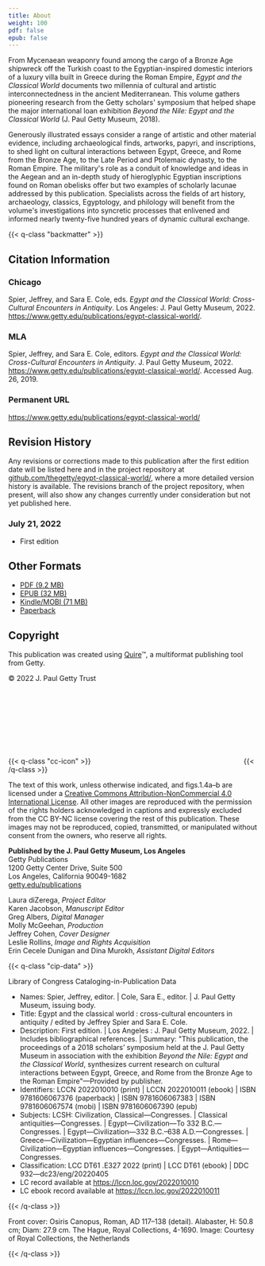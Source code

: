 ```yaml
---
title: About
weight: 100
pdf: false
epub: false
---
```


From Mycenaean weaponry found among the cargo of a Bronze Age shipwreck off the Turkish coast to the Egyptian-inspired domestic interiors of a luxury villa built in Greece during the Roman Empire, *Egypt and the Classical World* documents two millennia of cultural and artistic interconnectedness in the ancient Mediterranean. This volume gathers pioneering research from the Getty scholars' symposium that helped shape the major international loan exhibition *Beyond the Nile: Egypt and the Classical World* (J. Paul Getty Museum, 2018).

Generously illustrated essays consider a range of artistic and other material evidence, including archaeological finds, artworks, papyri, and inscriptions, to shed light on cultural interactions between Egypt, Greece, and Rome from the Bronze Age, to the Late Period and Ptolemaic dynasty, to the Roman Empire. The military's role as a conduit of knowledge and ideas in the Aegean and an in-depth study of hieroglyphic Egyptian inscriptions found on Roman obelisks offer but two examples of scholarly lacunae addressed by this publication. Specialists across the fields of art history, archaeology, classics, Egyptology, and philology will benefit from the volume's investigations into syncretic processes that enlivened and informed nearly twenty-five hundred years of dynamic cultural exchange.

{{< q-class "backmatter" >}}

## Citation Information


### Chicago

Spier, Jeffrey, and Sara E. Cole, eds. *Egypt and the Classical World: Cross-Cultural Encounters in Antiquity*. Los Angeles: J. Paul Getty Museum, 2022. https://www.getty.edu/publications/egypt-classical-world/.

### MLA

Spier, Jeffrey, and Sara E. Cole, editors. *Egypt and the Classical World: Cross-Cultural Encounters in Antiquity*. J. Paul Getty Museum, 2022. https://www.getty.edu/publications/egypt-classical-world/. Accessed <span class="cite-current-date">Aug. 26, 2019</span>.

### Permanent URL

https://www.getty.edu/publications/egypt-classical-world/

## Revision History

Any revisions or corrections made to this publication after the first edition date will be listed here and in the project repository at [github.com/thegetty/egypt-classical-world/](https://github.com/thegetty/egypt-classical-world/), where a more detailed version history is available. The revisions branch of the project repository, when present, will also show any changes currently under consideration but not yet published here.

### July 21, 2022

  - First edition

## Other Formats

  - [PDF (9.2 MB)](/downloads/SpierCole_EgyptClassicalWorld.pdf)
  - [EPUB (32 MB)](/downloads/SpierCole_EgyptClassicalWorld.epub)
  - [Kindle/MOBI (71 MB)](/downloads/SpierCole_EgyptClassicalWorld.mobi)
  - [Paperback](https://shop.getty.edu/products/egypt-and-the-classical-world-cross-cultural-encounters-in-antiquity-978-1606067376)

## Copyright

This publication was created using [Quire](https://quire.getty.edu/)™, a multiformat publishing tool from Getty.

© 2022 J. Paul Getty Trust

{{< q-class "cc-icon" >}}
<svg class="quire-copyright__icon">
<switch>
  <use xlink:href="#cc"></use>
</switch>
<switch>
  <use xlink:href="#cc-by"></use>
</switch>
<switch>
  <use xlink:href="#cc-by-nc"></use>
  <foreignObject width="135" height="30">
      <img src="../img/icons/cc-by-nc.png" alt="CC BY-NC" />
  </foreignObject>
</switch>
</svg>
{{< /q-class >}}

The text of this work, unless otherwise indicated, and figs.1.4a–b are licensed under a [Creative Commons Attribution-NonCommercial 4.0 International License](https://creativecommons.org/licenses/by-nc/4.0/). All other images are reproduced with the permission of the rights holders acknowledged in captions and expressly excluded from the CC BY-NC license covering the rest of this publication. These images may not be reproduced, copied, transmitted, or manipulated without consent from the owners, who reserve all rights.

**Published by the J. Paul Getty Museum, Los Angeles**<br />
Getty Publications<br />
1200 Getty Center Drive, Suite 500<br />
Los Angeles, California 90049-1682<br />
[getty.edu/publications](http://www.getty.edu/publications/)<br />

Laura diZerega, *Project Editor*<br />
Karen Jacobson, *Manuscript Editor*<br />
Greg Albers, *Digital Manager*<br />
Molly McGeehan, *Production*<br />
Jeffrey Cohen, *Cover Designer*<br />
Leslie Rollins, *Image and Rights Acquisition*<br />
Erin Cecele Dunigan and Dina Murokh, *Assistant Digital Editors*<br />

{{< q-class "cip-data" >}}

Library of Congress Cataloging-in-Publication Data

- Names: Spier, Jeffrey, editor. | Cole, Sara E., editor. | J. Paul Getty
   Museum, issuing body.
- Title: Egypt and the classical world : cross-cultural encounters in
   antiquity / edited by Jeffrey Spier and Sara E. Cole.
- Description: First edition. | Los Angeles : J. Paul Getty Museum, 2022. |
   Includes bibliographical references. | Summary: "This publication, the
   proceedings of a 2018 scholars’ symposium held at the J. Paul Getty
   Museum in association with the exhibition *Beyond the Nile: Egypt and the
   Classical World*, synthesizes current research on cultural interactions
   between Egypt, Greece, and Rome from the Bronze Age to the Roman
   Empire"—Provided by publisher.
- Identifiers: LCCN 2022010010 (print) | LCCN 2022010011 (ebook) | ISBN
   9781606067376 (paperback) | ISBN 9781606067383 | ISBN 9781606067574
   (mobi) | ISBN 9781606067390 (epub)
- Subjects: LCSH: Civilization, Classical—Congresses. | Classical
   antiquities—Congresses. | Egypt—Civilization—To 332 B.C.—Congresses.
   | Egypt—Civilization—332 B.C.–638 A.D.—Congresses. |
   Greece—Civilization—Egyptian influences—Congresses. |
   Rome—Civilization—Egyptian influences—Congresses. |
   Egypt—Antiquities—Congresses.
- Classification: LCC DT61 .E327 2022  (print) | LCC DT61  (ebook) | DDC
   932—dc23/eng/20220405
- LC record available at https://lccn.loc.gov/2022010010
- LC ebook record available at https://lccn.loc.gov/2022010011

{{< /q-class >}}

Front cover: Osiris Canopus, Roman, AD 117–138 (detail). Alabaster, H: 50.8 cm; Diam: 27.9 cm. The Hague, Royal Collections, 4-1690. Image: Courtesy of Royal Collections, the Netherlands

{{< /q-class >}}
